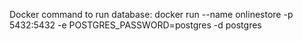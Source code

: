 Docker command to run database: docker run --name onlinestore -p 5432:5432 -e POSTGRES_PASSWORD=postgres -d postgres
